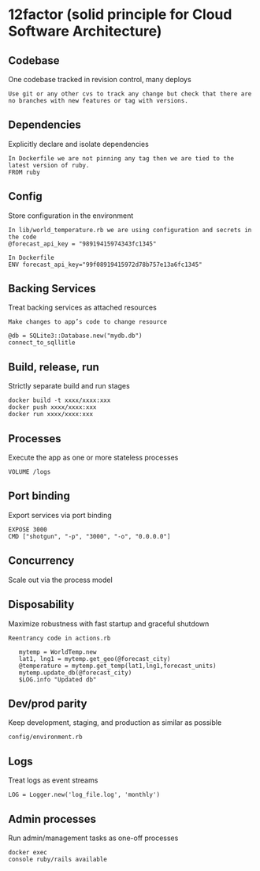 # 12factor (solid principle for Cloud Software Architecture)
## Codebase
One codebase tracked in revision control, many deploys

```
Use git or any other cvs to track any change but check that there are no branches with new features or tag with versions.
```

## Dependencies
Explicitly declare and isolate dependencies

```
In Dockerfile we are not pinning any tag then we are tied to the latest version of ruby.
FROM ruby
```

## Config
Store configuration in the environment

```
In lib/world_temperature.rb we are using configuration and secrets in the code
@forecast_api_key = "98919415974343fc1345"

In Dockerfile 
ENV forecast_api_key="99f08919415972d78b757e13a6fc1345"
```

## Backing Services
Treat backing services as attached resources

```
Make changes to app’s code to change resource

@db = SQLite3::Database.new("mydb.db")
connect_to_sqllitle

```

## Build, release, run
Strictly separate build and run stages

```
docker build -t xxxx/xxxx:xxx
docker push xxxx/xxxx:xxx
docker run xxxx/xxxx:xxx
```

## Processes
Execute the app as one or more stateless processes

```
VOLUME /logs
```


## Port binding
Export services via port binding

```
EXPOSE 3000
CMD ["shotgun", "-p", "3000", "-o", "0.0.0.0"]
```

## Concurrency
Scale out via the process model

## Disposability
Maximize robustness with fast startup and graceful shutdown

```
Reentrancy code in actions.rb

   mytemp = WorldTemp.new
   lat1, lng1 = mytemp.get_geo(@forecast_city)
   @temperature = mytemp.get_temp(lat1,lng1,forecast_units) 
   mytemp.update_db(@forecast_city)
   $LOG.info "Updated db"
```

## Dev/prod parity
Keep development, staging, and production as similar as possible

```
config/environment.rb
```

## Logs
Treat logs as event streams

```
LOG = Logger.new('log_file.log', 'monthly')
```

## Admin processes
Run admin/management tasks as one-off processes

```
docker exec
console ruby/rails available
```
